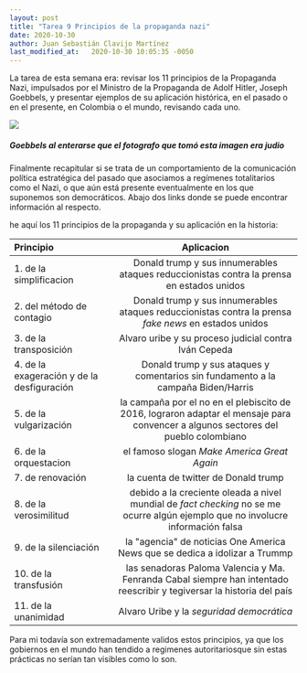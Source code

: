 ```yaml
---
layout: post
title: "Tarea 9 Principios de la propaganda nazi"
date: 2020-10-30
author: Juan Sebastián Clavijo Martínez
last_modified_at:   2020-10-30 10:05:35 -0050
---
```


La tarea de esta semana era: revisar los 11 principios de la Propaganda Nazi, impulsados por el Ministro de la Propaganda de Adolf Hitler, Joseph Goebbels, y presentar ejemplos de su aplicación histórica, en el pasado o en el presente, en Colombia o el mundo, revisando cada uno. 

![](https://petapixel.com/assets/uploads/2013/03/goebbals_scowling.jpg)
##### Goebbels al enterarse que el fotografo que tomó esta imagen era judio

Finalmente recapitular si se trata de un comportamiento de la comunicación política estratégica del pasado que asociamos a regímenes totalitarios como el Nazi, o que aún está presente eventualmente en los que suponemos son democráticos. Abajo dos links donde se puede encontrar información al respecto.

he aquí los 11 principios de la propaganda y su aplicación en la historia:

| Principio | | Aplicacion |
| :------------ |:---------------:| :---------------:| 
|1. de la simplificacion||Donald trump y sus innumerables ataques reduccionistas contra la prensa en estados unidos|
|2. del método de contagio||Donald trump y sus innumerables ataques reduccionistas contra la prensa _fake news_ en estados unidos|
|3. de la transposición||Alvaro uribe y su proceso judicial contra Iván Cepeda|
|4. de la exageración y de la desfiguración||Donald trump y sus ataques y comentarios sin fundamento a la campaña Biden/Harris|
|5. de la vulgarización||la campaña por el no en el plebiscito de 2016, lograron adaptar el mensaje para convencer a algunos sectores del pueblo colombiano|
|6. de la orquestacion||el famoso slogan _Make America Great Again_|
|7. de renovación||la cuenta de twitter de Donald trump|
|8. de la verosimilitud||debido a la creciente oleada a nivel mundial de _fact checking_ no se me ocurre algún ejemplo que no involucre información falsa|
|9. de la silenciación||la "agencia" de noticias One America News que se dedica a idolizar a Trummp|
|10. de la transfusión||las senadoras Paloma Valencia y Ma. Fenranda Cabal siempre han intentado reescribir y tegiversar la historia del país|
|11. de la unanimidad||Alvaro Uribe y la _seguridad democrática_|

Para mi todavía son extremadamente validos estos principios, ya que los gobiernos en el mundo han tendido a regimenes autoritariosque sin estas prácticas no serían tan visibles como lo son.

